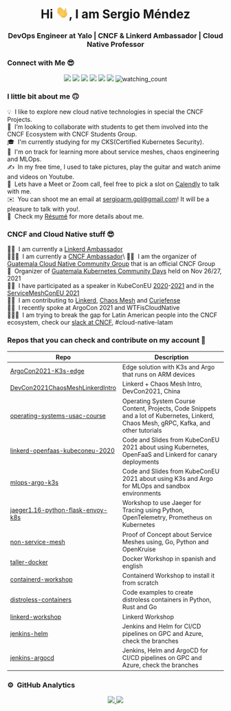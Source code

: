 <h1 align="center">Hi <img src="https://raw.githubusercontent.com/ABSphreak/ABSphreak/master/gifs/Hi.gif" width="30px">, I am Sergio Méndez </h1>
<h3 align="center">DevOps Engineer at Yalo | CNCF & Linkerd Ambassador | Cloud Native Professor </h3>

### Connect with Me 😎
<p align="center">
<a href="https://sergiops.xyz"><img src="https://img.shields.io/badge/-sergiops.xyz-3423A6?style=flat&logo=Google-Chrome&logoColor=white"/></a>
<a href="https://timeline.sergiops.xyz"><img src="https://img.shields.io/badge/-CNCF%20Timeline-3423A6?style=flat&logo=Google-Chrome&logoColor=white"/></a>
<a href="https://blog.sergiops.xyz"><img src="https://img.shields.io/badge/-blog.sergiops.xyz-3423A6?style=flat&logo=Google-Chrome&logoColor=white"/></a>
<a href="https://linkedin.com/in/sergioarmgpl"><img src="https://img.shields.io/badge/-Sergio%20Méndez%20-0077B5?style=flat&logo=Linkedin&logoColor=white"/></a>
<a href="https://www.twitter.com/sergioarmgpl"><img src="https://img.shields.io/badge/-@sergioarmgpl-1769FF?style=flat&logo=Twitter&logoColor=white"/></a>
<a href="mailto:sergioarm.gpl@gmail.com"><img src="https://img.shields.io/badge/-sergioarm.gpl@gmail.com-D14836?style=flat&logo=Gmail&logoColor=white"/></a>
<img src="https://komarev.com/ghpvc/?username=sergioarmgpl&color=brightgreen" alt="watching_count" />
</p>

### I little bit about me 🙃

💡 &nbsp;I like to explore new cloud native technologies in special the CNCF Projects.\
👯 &nbsp;I’m looking to collaborate with students to get them involved into the CNCF Ecosystem with CNCF Students Group.\
🎓 &nbsp;I'm currently studying for my CKS(Certified Kubernetes Security).\
🌱 &nbsp;I'm on track for learning more about service meshes, chaos engineering and MLOps.\
✍️ &nbsp;In my free time, I used to take pictures, play the guitar and watch anime and videos on Youtube.\
💬 &nbsp;Lets have a Meet or Zoom call, feel free to pick a slot on [Calendly](https://calendly.com/sergioarmgpl/meeting) to talk with me.\
✉️ &nbsp;You can shoot me an email at sergioarm.gpl@gmail.com! It will be a pleasure to talk with you!.\
📄 &nbsp;Check my [Résumé](https://docs.google.com/document/d/1YmA5-RoV41ejfd-nqiqG8gAyJOm2KsP9E48FgxHqimo/edit?usp=sharing) for more details about me.

### CNCF and Cloud Native stuff 😎
🧞‍♂️ &nbsp;I am currently a [Linkerd Ambassador](https://linkerd.io/community/ambassadors)\
🧜🏽‍♂️ &nbsp;I am currently a [CNCF Ambassador]([https://linkerd.io/community/ambassadors](https://www.cncf.io/people/ambassadors/))\
🧜‍♀️ &nbsp;I am the organizer of [Guatemala Cloud Native Community Group](https://community.cncf.io/cloud-nativegt/) that is an official CNCF Group\
🧞 &nbsp;Organizer of [Guatemala Kubernetes Community Days](https://community.cncf.io/kcd-guatemala) held on Nov 26/27, 2021\
🧚‍♀️ &nbsp;I have participated as a speaker in KubeConEU [2020](https://www.youtube.com/watch?v=bNoeI_Wi-R0)-[2021](https://www.youtube.com/watch?v=oMaJhpxd4FE) and in the [ServiceMeshConEU 2021](https://www.youtube.com/watch?v=vGVtnP8gOl8)\
🧞‍♀️ &nbsp;I am contributing to [Linkerd](https://linkerd.io), [Chaos Mesh](https://chaos-mesh.org) and [Curiefense](https://curiefense.io)\
🧝‍♀ &nbsp;I recently spoke at ArgoCon 2021 and WTFisCloudNative\
🧜🏽‍♂️ &nbsp;I am trying to break the gap for Latin American people into the CNCF ecosystem, check our [slack at CNCF](https://slack.cncf.io/), #cloud-native-latam


### Repos that you can check and contribute on my account 🧞‍

| Repo  | Description |
| ------------- | ------------- |
| [ArgoCon2021-K3s-edge](https://github.com/sergioarmgpl/argocon2021)  | Edge solution with K3s and Argo that runs on ARM devices |
| [DevCon2021ChaosMeshLinkerdIntro](https://github.com/sergioarmgpl/DevCon2021ChaosMeshLinkerdIntro)  | Linkerd + Chaos Mesh Intro, DevCon2021, China |
| [operating-systems-usac-course](https://github.com/sergioarmgpl/operating-systems-usac-course)  | Operating System Course Content, Projects, Code Snippets and a lot of Kubernetes, Linkerd, Chaos Mesh, gRPC, Kafka, and other tutorials  |
| [linkerd-openfaas-kubeconeu-2020](https://github.com/sergioarmgpl/linkerd-openfaas-kubeconeu-2020)  | Code and Slides from KubeConEU 2021 about using Kubernetes, OpenFaaS and Linkerd for canary deployments |
| [mlops-argo-k3s](https://github.com/sergioarmgpl/mlops-argo-k3s)  | Code and Slides from KubeConEU 2021 about using K3s and Argo for MLOps and sandbox environments |
| [jaeger1.16-python-flask-envoy-k8s](https://github.com/sergioarmgpl/jaeger1.16-python-flask-envoy-k8s)  | Workshop to use Jaeger for Tracing using Python, OpenTelemetry, Prometheus on Kubernetes |
| [non-service-mesh](https://github.com/sergioarmgpl/non-service-mesh)  | Proof of Concept about Service Meshes using, Go, Python and OpenKruise |
| [taller-docker](https://github.com/sergioarmgpl/taller-docker)  | Docker Workshop in spanish and english |
| [containerd-workshop](https://github.com/sergioarmgpl/containerd-workshop)  | Containerd Workshop to install it from scratch |
| [distroless-containers](https://github.com/sergioarmgpl/distroless-containers)  | Code examples to create distroless containers in Python, Rust and Go |
| [linkerd-workshop](https://github.com/sergioarmgpl/linkerd-workshop)  | Linkerd Workshop |
| [jenkins-helm](https://github.com/sergioarmgpl/jenkins-helm)  | Jenkins and Helm for CI/CD pipelines on GPC and Azure, check the branches |
| [jenkins-argocd](https://github.com/sergioarmgpl/jenkins-argocd)  | Jenkins, Helm and ArgoCD for CI/CD pipelines on GPC and Azure, check the branches |

### ⚙️ &nbsp;GitHub Analytics

<p align="center">
<a href="https://github.com/sergioarmgpl">
  <img height="180em" src="https://github-readme-stats-eight-theta.vercel.app/api?username=sergioarmgpl&show_icons=true&theme=algolia&include_all_commits=true&count_private=true"/>
  <img height="180em" src="https://github-readme-stats-eight-theta.vercel.app/api/top-langs/?username=sergioarmgpl&layout=compact&langs_count=8&theme=algolia"/>
</a>
</p>

<!--
**sergioarmgpl/sergioarmgpl** is a ✨ _special_ ✨ repository because its `README.md` (this file) appears on your GitHub profile.

Here are some ideas to get you started:

- 🔭 I’m currently working on ...
- 🌱 I’m currently learning ...
- 👯 I’m looking to collaborate on ...
- 🤔 I’m looking for help with ...
- 💬 Ask me about ...
- 📫 How to reach me: ...
- 😄 Pronouns: ...
- ⚡ Fun fact: ...
-->
